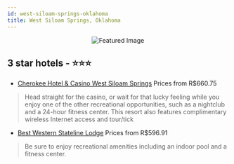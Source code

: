 ```yaml
---
id: west-siloam-springs-oklahoma
title: West Siloam Springs, Oklahoma
---
```


<center><img src="https://i.travelapi.com/hotels/4000000/3850000/3844200/3844177/f7eb2044_z.jpg" alt="Featured Image" /></center>


##  3 star hotels - ⭐️⭐️⭐️

-    [Cherokee Hotel & Casino West Siloam Springs](https://us.hurb.com/br/hotels/west-siloam-springs/cherokee-hotel-casino-west-siloam-springs-JNP-JP859103?cmp=18055) Prices from R$660.75
   > Head straight for the casino, or wait for that lucky feeling while you enjoy one of the other recreational opportunities, such as a nightclub and a 24-hour fitness center. This resort also features complimentary wireless Internet access and tour/tick
-    [Best Western Stateline Lodge](https://us.hurb.com/br/hotels/west-siloam-springs/best-western-stateline-lodge-JNP-JP200056?cmp=18055) Prices from R$596.91
   > Be sure to enjoy recreational amenities including an indoor pool and a fitness center.
